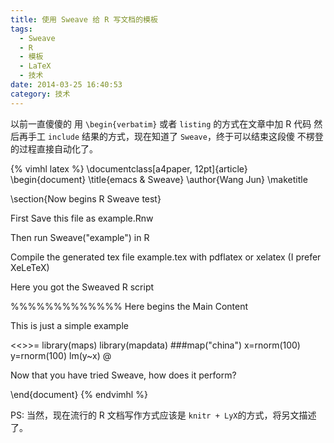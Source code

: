 ```yaml
---
title: 使用 Sweave 给 R 写文档的模板
tags:
  - Sweave
  - R
  - 模板
  - LaTeX
  - 技术
date: 2014-03-25 16:40:53
category: 技术
---
```


以前一直傻傻的 用 `\begin{verbatim}` 或者 `listing` 的方式在文章中加 R 代码 
 然后再手工 `include` 结果的方式，现在知道了 `Sweave`，终于可以结束这段傻 
 不楞登的过程直接自动化了。

{% vimhl latex %}
\documentclass[a4paper, 12pt]{article}
\begin{document}
\title{emacs \& Sweave}
\author{Wang Jun}
\maketitle

\section{Now begins R Sweave test}

First Save this file as example.Rnw

Then run Sweave("example") in R

Compile the generated tex file example.tex with pdflatex or xelatex (I prefer XeLeTeX)

Here you got the Sweaved R script

%%%%%%%%%%%%% Here begins the Main Content

This is just a simple example

<<>>=
library(maps)
library(mapdata)
###map("china")
x=rnorm(100)
y=rnorm(100)
lm(y~x)
@

Now that you have tried Sweave, how does it perform?

\end{document}
{% endvimhl %}

PS: 当然，现在流行的 R 文档写作方式应该是 `knitr + LyX`的方式，将另文描述了。